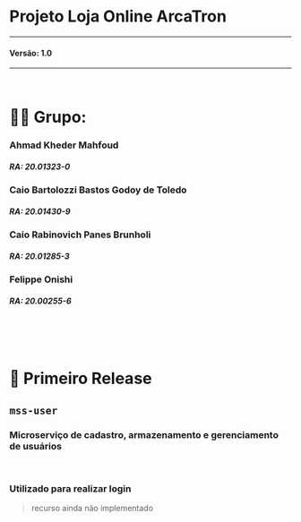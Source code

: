 # Projeto Loja Online ArcaTron
---
#### Versão: 1.0
---

<br/>

# 👨‍💻 Grupo:
### Ahmad Kheder Mahfoud  
##### RA: 20.01323-0
### Caio Bartolozzi Bastos Godoy de Toledo
##### RA: 20.01430-9
### Caio Rabinovich Panes Brunholi
##### RA: 20.01285-3
### Felippe Onishi 
##### RA: 20.00255-6

<br/>
<br/>
<br/>

# 🚀 Primeiro Release
## `mss-user`
### Microserviço de cadastro, armazenamento e gerenciamento de usuários

<br/>

### Utilizado para realizar login
> recurso ainda não implementado